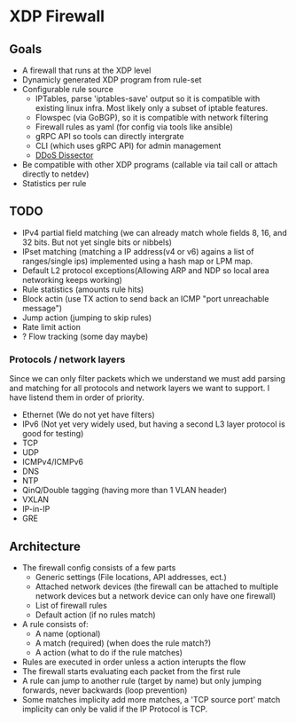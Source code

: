 # XDP Firewall

## Goals

* A firewall that runs at the XDP level
* Dynamicly generated XDP program from rule-set
* Configurable rule source
    * IPTables, parse 'iptables-save' output so it is compatible with existing linux infra.
        Most likely only a subset of iptable features.
    * Flowspec (via GoBGP), so it is compatible with network filtering
    * Firewall rules as yaml (for config via tools like ansible)
    * gRPC API so tools can directly intergrate
    * CLI (which uses gRPC API) for admin management
    * [DDoS Dissector](https://github.com/ddos-clearing-house/ddos_dissector)
* Be compatible with other XDP programs (callable via tail call or attach directly to netdev)
* Statistics per rule

## TODO

* IPv4 partial field matching (we can already match whole fields 8, 16, and 32 bits. But not yet single bits or nibbels)
* IPset matching (matching a IP address(v4 or v6) agains a list of ranges/single ips) implemented using a hash map or LPM map.
* Default L2 protocol exceptions(Allowing ARP and NDP so local area networking keeps working)
* Rule statistics (amounts rule hits)
* Block actin (use TX action to send back an ICMP "port unreachable message")
* Jump action (jumping to skip rules)
* Rate limit action
* ? Flow tracking (some day maybe)

### Protocols / network layers

Since we can only filter packets which we understand we must add parsing and matching for all protocols and network layers we want to support.
I have listend them in order of priority.

* Ethernet (We do not yet have filters)
* IPv6 (Not yet very widely used, but having a second L3 layer protocol is good for testing)
* TCP
* UDP
* ICMPv4/ICMPv6
* DNS
* NTP
* QinQ/Double tagging (having more than 1 VLAN header)
* VXLAN
* IP-in-IP
* GRE

## Architecture

* The firewall config consists of a few parts
    * Generic settings (File locations, API addresses, ect.)
    * Attached network devices (the firewall can be attached to multiple network devices but a network device can only have one firewall)
    * List of firewall rules
    * Default action (if no rules match)
* A rule consists of:
    * A name (optional)
    * A match (required) (when does the rule match?)
    * A action (what to do if the rule matches)
* Rules are executed in order unless a action interupts the flow
* The firewall starts evaluating each packet from the first rule
* A rule can jump to another rule (target by name) but only jumping forwards, never backwards (loop prevention)
* Some matches implicity add more matches, a 'TCP source port' match implicity can only be valid if the IP Protocol is TCP.
